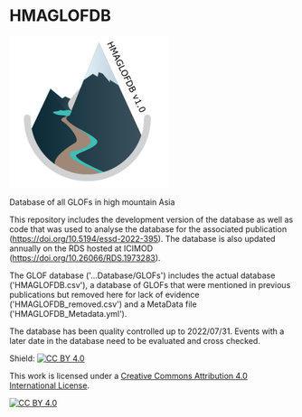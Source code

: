 # HMAGLOFDB

![alt text](https://github.com/fidelsteiner/HMAGLOFDB/blob/main/gitLOGO.png?raw=true)

Database of all GLOFs in high mountain Asia

This repository includes the development version of the database as well as code that was used to analyse the database for the associated publication (https://doi.org/10.5194/essd-2022-395). The database is also updated annually on the RDS hosted at ICIMOD (https://doi.org/10.26066/RDS.1973283).

The GLOF database ('...Database/GLOFs') includes the actual database ('HMAGLOFDB.csv'), a database of GLOFs that were mentioned in previous publications but removed here for lack of evidence ('HMAGLOFDB_removed.csv') and a MetaData file ('HMAGLOFDB_Metadata.yml').

The database has been quality controlled up to 2022/07/31. Events with a later date in the database need to be evaluated and cross checked. 

Shield: [![CC BY 4.0][cc-by-shield]][cc-by]

This work is licensed under a
[Creative Commons Attribution 4.0 International License][cc-by].

[![CC BY 4.0][cc-by-image]][cc-by]

[cc-by]: http://creativecommons.org/licenses/by/4.0/
[cc-by-image]: https://i.creativecommons.org/l/by/4.0/88x31.png
[cc-by-shield]: https://img.shields.io/badge/License-CC%20BY%204.0-lightgrey.svg

